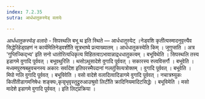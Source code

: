 ```yaml
---
index: 7.2.35
sutra: आर्धधातुकस्येड् वलादेः

---
```

_आर्धधातुकस्येड् वलादेः_ - सिपस्थलि बभू थ इति स्थिते  — आर्धधातुस्येट् ।नेड्वशि कृती॑त्यस्मादनुवृत्त्यैव सिद्धेरिहेड्ग्रहणं न कार्यमितिनेड्वशी॑ति सूत्रभाष्ये प्रत्याख्यातम् । आर्धधातुकस्येति किम्  । जुगुप्सति । अत्र 'गुप्तिज्किद्भ्य' इति सनो धातोरित्यधिकृत्य विहितत्वाऽभावान्नाद्र्धधातुकत्वम् । बभूविथेति । सिपस्थलि तस्य इडागमे वुगादि पूर्ववत् । बभूवथुरिति । थसोऽथुसादेशे वुगादि पूर्ववत् । सकारस्य रुत्वविसर्गौ । बभूवेति । मध्यमपुरुषबहुवचनस्य अकारः सर्वादेश इतिपरस्मैपदानां णलतु॑सित्यत्रोक्तम् । वुगादि पूर्ववत् । बभूवेति । मिपो णलि वुगादि पूर्ववत् । बभूविवेति । वसो वादेशे वलादित्वादिडागमे वुगादि पूर्ववत् । नचात्रश्र्युकः किती॑तीडागमनिषेधः शङ्क्यः,कृसृभृवृस्तुद्रुरुआउश्रुवो लिटी॑ति क्रादिनियमादिटसिद्धेः । बभूविमेति । मसो मादेशे इडागमे वुगादि पूर्ववत् । इति लिट्प्रक्रिया ।